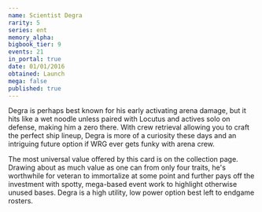 ```yaml
---
name: Scientist Degra
rarity: 5
series: ent
memory_alpha:
bigbook_tier: 9
events: 21
in_portal: true
date: 01/01/2016
obtained: Launch
mega: false
published: true
---
```


Degra is perhaps best known for his early activating arena damage, but it hits like a wet noodle unless paired with Locutus and actives solo on defense, making him a zero there. With crew retrieval allowing you to craft the perfect ship lineup, Degra is more of a curiosity these days and an intriguing future option if WRG ever gets funky with arena crew.

The most universal value offered by this card is on the collection page. Drawing about as much value as one can from only four traits, he's worthwhile for veteran to immortalize at some point and further pays off the investment with spotty, mega-based event work to highlight otherwise unused bases. Degra is a high utility, low power option best left to endgame rosters.
